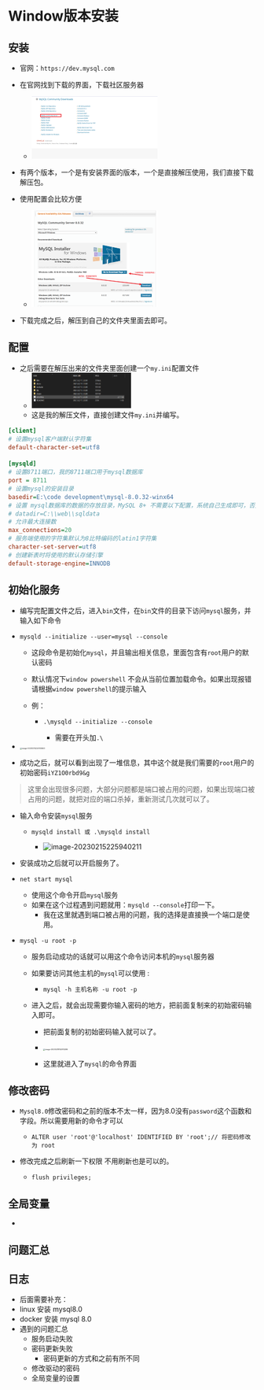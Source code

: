 # Window版本安装

## 安装

- 官网：`https://dev.mysql.com`

- 在官网找到下载的界面，下载社区服务器
  - <img src="Mysql%E7%9A%84%E5%AE%89%E8%A3%85%E5%92%8C%E9%85%8D%E7%BD%AE_images/image-20230215221108731.png" alt="image-20230215221108731" style="zoom:25%;" />

- 有两个版本，一个是有安装界面的版本，一个是直接解压使用，我们直接下载解压包。
- 使用配置会比较方便
  - <img src="Mysql%E7%9A%84%E5%AE%89%E8%A3%85%E5%92%8C%E9%85%8D%E7%BD%AE_images/image-20230215221900339.png" alt="image-20230215221900339" style="zoom:25%;" />

- 下载完成之后，解压到自己的文件夹里面去即可。

## 配置

- 之后需要在解压出来的文件夹里面创建一个`my.ini`配置文件
  - <img src="Mysql%E7%9A%84%E5%AE%89%E8%A3%85%E5%92%8C%E9%85%8D%E7%BD%AE_images/image-20230215222443495.png" alt="image-20230215222443495" style="zoom:25%;" />
  - 这是我的解压文件，直接创建文件`my.ini`并编写。

```ini
[client]
# 设置mysql客户端默认字符集
default-character-set=utf8
 
[mysqld]
# 设置8711端口，我的8711端口用于mysql数据库
port = 8711
# 设置mysql的安装目录
basedir=E:\code development\mysql-8.0.32-winx64
# 设置 mysql数据库的数据的存放目录，MySQL 8+ 不需要以下配置，系统自己生成即可，否则有可能报错
# datadir=C:\\web\\sqldata
# 允许最大连接数
max_connections=20
# 服务端使用的字符集默认为8比特编码的latin1字符集
character-set-server=utf8
# 创建新表时将使用的默认存储引擎
default-storage-engine=INNODB
```

## 初始化服务

- 编写完配置文件之后，进入`bin`文件，在`bin`文件的目录下访问`mysql`服务，并输入如下命令

- ```mysql
  mysqld --initialize --user=mysql --console
  ```

  - 这段命令是初始化`mysql`，并且输出相关信息，里面包含有`root`用户的默认密码

  - 默认情况下`window powershell` 不会从当前位置加载命令。如果出现报错请根据`window powershell`的提示输入

  - 例：

    - ```mysql
      .\mysqld --initialize --console
      ```

      - 需要在开头加`.\`

- <img src="Mysql%E7%9A%84%E5%AE%89%E8%A3%85%E5%92%8C%E9%85%8D%E7%BD%AE_images/image-20230215224103663.png" alt="image-20230215224103663" style="zoom: 25%;" />

- 成功之后，就可以看到出现了一堆信息，其中这个就是我们需要的`root`用户的初始密码`iYZ1O0rbd9&g`

>这里会出现很多问题，大部分问题都是端口被占用的问题，如果出现端口被占用的问题，就把对应的端口杀掉，重新测试几次就可以了。

- 输入命令安装`mysql`服务

  - ```
    mysqld install 或 .\mysqld install
    ```

    - ![image-20230215225940211](Mysql%E7%9A%84%E5%AE%89%E8%A3%85%E5%92%8C%E9%85%8D%E7%BD%AE_images/image-20230215225940211.png)

- 安装成功之后就可以开启服务了。

- ```mysql
  net start mysql 
  ```

  - 使用这个命令开启`mysql`服务
  - 如果在这个过程遇到问题就用：`mysqld --console`打印一下。
    - 我在这里就遇到端口被占用的问题，我的选择是直接换一个端口是使用。

- ```mysql
  mysql -u root -p
  ```

  - 服务启动成功的话就可以用这个命令访问本机的`mysql`服务器

  - 如果要访问其他主机的`mysql`可以使用 :

    - ```
      mysql -h 主机名称 -u root -p
      ```

  - 进入之后，就会出现需要你输入密码的地方，把前面复制来的初始密码输入即可。

    - 把前面复制的初始密码输入就可以了。
    - <img src="Mysql%E7%9A%84%E5%AE%89%E8%A3%85%E5%92%8C%E9%85%8D%E7%BD%AE_images/image-20230218152913296.png" alt="image-20230218152913296" style="zoom:25%;" />

    - 这里就进入了`mysql`的命令界面

## 修改密码

- `Mysql8.0`修改密码和之前的版本不太一样，因为8.0没有`password`这个函数和字段。所以需要用新的命令才可以

  - ```mysql
    ALTER user 'root'@'localhost' IDENTIFIED BY 'root';// 将密码修改为 root
    ```

- 修改完成之后刷新一下权限 不用刷新也是可以的。

  - ```mysql
    flush privileges;
    ```

## 全局变量

- 

## 问题汇总

## 日志

- 后面需要补充：
- linux 安装 mysql8.0 
- docker 安装 mysql 8.0 
- 遇到的问题汇总
  - 服务启动失败
  - 密码更新失败
    - 密码更新的方式和之前有所不同
  - 修改驱动的密码
  - 全局变量的设置